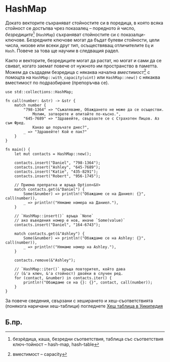 # HashMap

Докато векторите съхраняват стойностите си в поредица, в която всяка стойност
се достъпва чрез показалец – поредното ѝ число, _безредиците_[^hash] (`HashMap`)
съхраняват стойностите си с показалци-ключове. Безредните ключове могат да
бъдат булеви стойности, цели числа, низове или всеки друг тип, осъществяващ
отличителите `Eq` и `Hash`. Повече за това ще научим в следващия радел. 

Както и векторите, безредиците могат да растат, но могат и сами да се свиват,
когато заемат повече от нужното им пространство в паметта. Можем да създадем
безредица с някаква начална _вместимост_[^capacity] с помощта на
`HashMap::with_capacity(uint)` или `HashMap::new()` с някаква вместимост по
подразбиране (препоръчва се).

```rust,editable
use std::collections::HashMap;

fn call(number: &str) -> &str {
    match number {
        "798-1364" => "Съжаляваме, Обаждането не може да се осъществи.
            Молим, затворете и опитайте по-късно.",
        "645-7689" => "Здравейте, свързахте се с Страхотен Пицов. Аз съм Фред.
            Какво ще поръчате днес?",
        _ => "Здравейте! Кой е пак?"
    }
}

fn main() { 
    let mut contacts = HashMap::new();

    contacts.insert("Daniel", "798-1364");
    contacts.insert("Ashley", "645-7689");
    contacts.insert("Katie", "435-8291");
    contacts.insert("Robert", "956-1745");

    // Приема препратка и връща Option<&V>
    match contacts.get(&"Daniel") {
        Some(&number) => println!("Обаждаме се на Даниел: {}", call(number)),
        _ => println!("Нямаме номера на Даниел."),
    }

    // `HashMap::insert()` връща `None`
    // ако въведения номер е нов, иначе `Some(value)`
    contacts.insert("Daniel", "164-6743");

    match contacts.get(&"Ashley") {
        Some(&number) => println!("Обаждаме се на Ashley: {}", call(number)),
        _ => println!("Нямаме номер на Ashley."),
    }

    contacts.remove(&"Ashley"); 

    // `HashMap::iter()` връща повторител, който дава
    // (&'a ключ, &'a стойност) двойки в случен ред.
    for (contact, &number) in contacts.iter() {
        println!("Обаждаме се на {}: {}", contact, call(number)); 
    }
}
```

За повече сведения, свързани с хеширането и хеш-съответствията (понякога
наричани хеш-таблици) погледнете [Хеш таблица в Уикипедия][wiki-hash]

## Б.пр.

[^hash]: безрѐдица, каша, безредни съответствия, таблицa със съответствия ключ-тойност – hash-map, hash-table 

[^capacity]: вместимост – capacity

[wiki-hash]:https://bg.wikipedia.org/wiki/Хеш_таблица 
